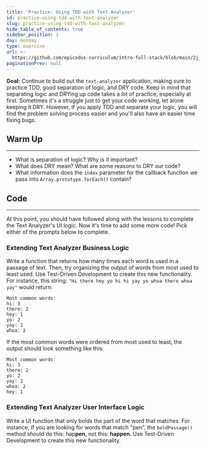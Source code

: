 ```yaml
---
title: 'Practice: Using TDD with Text Analyzer'
id: practice-using-tdd-with-text-analyzer
slug: practice-using-tdd-with-text-analyzer
hide_table_of_contents: true
sidebar_position: 1
day: monday
type: exercise
url: >-
  https://github.com/epicodus-curriculum/intro-full-stack/blob/main/2j_classwork_extending_text_analyzer_tdd_practice.md
paginationPrev: null
---
```


**Goal:** Continue to build out the `text-analyzer` application, making sure to practice TDD, good separation of logic, and DRY code. Keep in mind that separating logic and DRYing up code takes a _lot_ of practice, especially at first. Sometimes it's a struggle just to get your code working, let alone keeping it DRY. However, if you apply TDD and separate your logic, you will find the problem solving process easier and you'll also have an easier time fixing bugs.

## Warm Up
<hr />

* What is separation of logic? Why is it important?
* What does DRY mean? What are some reasons to DRY our code?
* What information does the `index` parameter for the callback function we pass into `Array.prototype.forEach()` contain?

## Code
---

At this point, you should have followed along with the lessons to complete the Text Analyzer's UI logic. Now it's time to add some more code! Pick either of the prompts below to complete.

### Extending Text Analyzer Business Logic

Write a function that returns how many times each word is used in a passage of text. Then, try organizing the output of words from most used to least used. Use Test-Driven Development to create this new functionality. For instance, this string: `"Hi there hey yo hi hi yay yo whoa there whoa yay"` would return:

```
Most common words:
hi: 3
there: 2
hey: 1
yo: 2
yay: 2
whoa: 2
```

If the most common words were ordered from most used to least, the output should look something like this:

```
Most common words:
hi: 3
there: 2
yo: 2
yay: 2
whoa: 2
hey: 1
```

### Extending Text Analyzer User Interface Logic

Write a UI function that only bolds the part of the word that matches. For instance, if you are looking for words that match "pen", the `boldPassage()` method should do this: hap**pen**, not this: **happen**. Use Test-Driven Development to create this new functionality. 
